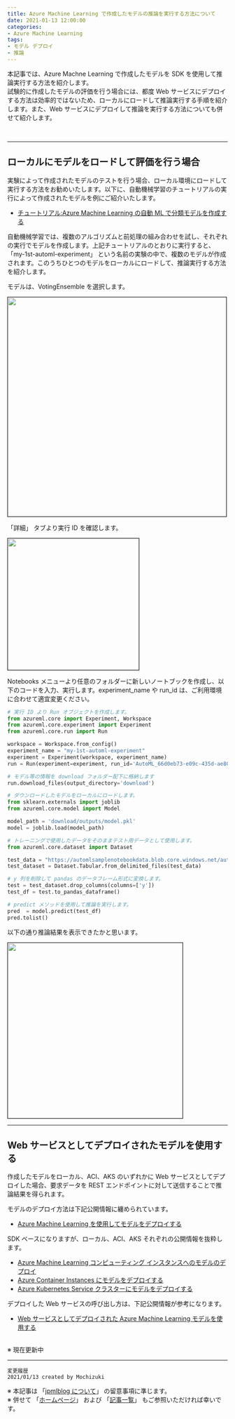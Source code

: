 ```yaml
---
title: Azure Machine Learning で作成したモデルの推論を実行する方法について
date: 2021-01-13 12:00:00
categories:
- Azure Machine Learning
tags:
- モデル デプロイ
- 推論
---
```

本記事では、Azure Machne Learning で作成したモデルを SDK を使用して推論実行する方法を紹介します。  
試験的に作成したモデルの評価を行う場合には、都度 Web サービスにデプロイする方法は効率的ではないため、ローカルにロードして推論実行する手順を紹介します。また、Web サービスにデプロイして推論を実行する方法についても併せて紹介します。  
<!-- more -->
<br>

***
## ローカルにモデルをロードして評価を行う場合
実験によって作成されたモデルのテストを行う場合、ローカル環境にロードして実行する方法をお勧めいたします。以下に、自動機械学習のチュートリアルの実行によって作成されたモデルを例にご紹介いたします。  

- [チュートリアル:Azure Machine Learning の自動 ML で分類モデルを作成する](https://docs.microsoft.com/ja-jp/azure/machine-learning/tutorial-first-experiment-automated-ml)  

自動機械学習では、複数のアルゴリズムと前処理の組み合わせを試し、それぞれの実行でモデルを作成します。上記チュートリアルのとおりに実行すると、「my-1st-automl-experiment」 という名前の実験の中で、複数のモデルが作成されます。このうちひとつのモデルをローカルにロードして、推論実行する方法を紹介します。

モデルは、VotingEnsemble を選択します。  

<img src="https://jpmlblog.github.io/images/AML-model-inference/AML-algorithm-list.png" width=500px align="left" border="1"><br clear="left">  

「詳細」 タブより実行 ID を確認します。  

<img src="https://jpmlblog.github.io/images/AML-model-inference/AML-algorithm-details.png" width=300px align="left" border="1"><br clear="left">  

Notebooks メニューより任意のフォルダーに新しいノートブックを作成し、以下のコードを入力、実行します。experiment_name や run_id は、ご利用環境に合わせて適宜変更ください。  

```Python
# 実行 ID より Run オブジェクトを作成します。
from azureml.core import Experiment, Workspace
from azureml.core.experiment import Experiment
from azureml.core.run import Run

workspace = Workspace.from_config()
experiment_name = "my-1st-automl-experiment"
experiment = Experiment(workspace, experiment_name)
run = Run(experiment=experiment, run_id='AutoML_66d0eb73-e09c-435d-ae80-da060d204b09_69')

# モデル等の情報を download フォルダー配下に格納します
run.download_files(output_directory='download')
```

```Python
# ダウンロードしたモデルをローカルにロードします。
from sklearn.externals import joblib
from azureml.core.model import Model

model_path = 'download/outputs/model.pkl'
model = joblib.load(model_path)
```

```Python
# トレーニングで使用したデータをそのままテスト用データとして使用します。
from azureml.core.dataset import Dataset

test_data = "https://automlsamplenotebookdata.blob.core.windows.net/automl-sample-notebook-data/bankmarketing_test.csv"
test_dataset = Dataset.Tabular.from_delimited_files(test_data)
```

```Python
# y 列を削除して pandas のデータフレーム形式に変換します。
test = test_dataset.drop_columns(columns=['y'])
test_df = test.to_pandas_dataframe()

# predict メソッドを使用して推論を実行します。
pred  = model.predict(test_df)
pred.tolist()
```

以下の通り推論結果を表示できたかと思います。

<img src="https://jpmlblog.github.io/images/AML-model-inference/AML-inference-result.png" width=400px align="left" border="1"><br clear="left">  

***
## Web サービスとしてデプロイされたモデルを使用する
作成したモデルをローカル、ACI、AKS のいずれかに Web サービスとしてデプロイした場合、要求データを REST エンドポイントに対して送信することで推論結果を得られます。  

モデルのデプロイ方法は下記公開情報に纏められています。  

- [Azure Machine Learning を使用してモデルをデプロイする](https://docs.microsoft.com/ja-jp/azure/machine-learning/how-to-deploy-and-where?tabs=azcli)

SDK ベースになりますが、ローカル、ACI、AKS それぞれの公開情報を抜粋します。  

- [Azure Machine Learning コンピューティング インスタンスへのモデルのデプロイ](https://docs.microsoft.com/ja-jp/azure/machine-learning/how-to-deploy-local-container-notebook-vm)  
- [Azure Container Instances にモデルをデプロイする](https://docs.microsoft.com/ja-jp/azure/machine-learning/how-to-deploy-azure-container-instance)
- [Azure Kubernetes Service クラスターにモデルをデプロイする](https://docs.microsoft.com/ja-jp/azure/machine-learning/how-to-deploy-azure-kubernetes-service?tabs=python)

デプロイした Web サービスの呼び出し方は、下記公開情報が参考になります。  

- [Web サービスとしてデプロイされた Azure Machine Learning モデルを使用する](https://docs.microsoft.com/ja-jp/azure/machine-learning/how-to-consume-web-service?tabs=python)  

<br>
※ 現在更新中
<br>


***
`変更履歴`  
`2021/01/13 created by Mochizuki`

※ 本記事は 「[jpmlblog について](https://jpmlblog.github.io/blog/2020/01/01/about-jpmlblog/)」 の留意事項に準じます。  
※ 併せて 「[ホームページ](https://jpmlblog.github.io/blog/)」 および 「[記事一覧](https://jpmlblog.github.io/blog/archives/)」 もご参照いただければ幸いです。  